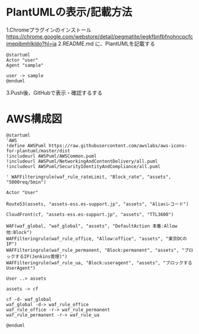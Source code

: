 # PlantUMLの表示/記載方法
1.Chromeプラグインのインストール
https://chrome.google.com/webstore/detail/pegmatite/jegkfbnfbfnohncpcfcimepibmhlkldo?hl=ja
2.README.md に、PlantUMLを記載する
```
@startuml
Actor "user"
Agent "sample"

user -> sample
@enduml
```
3.Push後、GitHubで表示・確認するする

# AWS構成図
```
@startuml
'AWS
!define AWSPuml https://raw.githubusercontent.com/awslabs/aws-icons-for-plantuml/master/dist
!includeurl AWSPuml/AWSCommon.puml
!includeurl AWSPuml/NetworkingAndContentDelivery/all.puml
!includeurl AWSPuml/SecurityIdentityAndCompliance/all.puml

' WAFFilteringrule(waf_rule_rateLimit, "Block_rate", "assets", "5000req/5min")

Actor "User"

Route53(assets, "assets-ess.es-support.jp", "assets", "Aliasレコード")

CloudFront(cf, "assets-ess.es-support.jp", "assets", "TTL3600")

WAF(waf_global, "waf_global", "assets", "DefaultAction 本番:Allow 他:Block")
WAFFilteringrule(waf_rule_office, "Allow:office", "assets", "東京DCのIP")
WAFFilteringrule(waf_rule_permanent, "Block:permanent", "assets", "ブロックするIP(Jenkins管理)")
WAFFilteringrule(waf_rule_ua, "Block:useragent", "assets", "ブロックするUserAgent")

User ..> assets

assets -> cf

cf -d- waf_global
waf_global -d-> waf_rule_office
waf_rule_office -r-> waf_rule_permanent
waf_rule_permanent -r-> waf_rule_ua

@enduml
```

